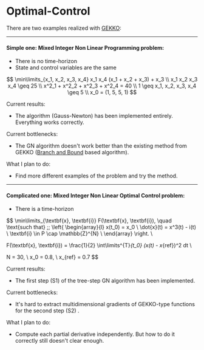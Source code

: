 # Optimal-Control

There are two examples realized with [GEKKO](https://gekko.readthedocs.io/en/latest/):

---

#### Simple one: Mixed Integer Non Linear Programming problem:

* There is no time-horizon
* State and control variables are the same

$$
\min\limits_{x_1, x_2, x_3, x_4}
x_1 x_4 (x_1 + x_2 + x_3) + x_3 \\
x_1 x_2 x_3 x_4 \geq 25 \\
x^2_1 + x^2_2 + x^2_3 + x^2_4 = 40 \\
1 \geq x_1, x_2, x_3, x_4 \geq 5 \\
x_0 = (1, 5, 5, 1)
$$

Current results:

* The algorithm (Gauss-Newton) has been implemented entirely. Everything works correctly. 



Current bottlenecks:

* The GN algorithm doesn't work better than the existing method from GEKKO ([Branch and Bound](https://en.wikipedia.org/wiki/Branch_and_bound) based algorithm). 



What I plan to do:

* Find more different examples of the problem and try the method.

---

#### Complicated one: Mixed Integer Non Linear Optimal Control problem:

* There is a time-horizon

$$
\min\limits_{\textbf{x}, \textbf{i}}
F(\textbf{x}, \textbf{i}), \quad
\text{such that} \;\;
\left\{ \begin{array}{l}
x(t_0) = x_0 \\
\dot{x}(t) = x^3(t) - i(t) \\
\textbf{i} \in P \cap \mathbb{Z}^{N} \\
\end{array} \right. \\

F(\textbf{x}, \textbf{i}) = 
\frac{1}{2} \int\limits^{T}_{t_0} (x(t) - x_{ref})^2 dt \\

N = 30, \ x_0 = 0.8, \ x_{ref} = 0.7
$$

Current results:

* The first step (S1) of the tree-step GN algorithm has been implemented. 



Current bottlenecks:

* It's hard to extract multidimensional gradients of GEKKO-type functions for the second step (S2) .



What I plan to do:

* Compute each partial derivative independently. But how to do it correctly still doesn't clear enough. 

